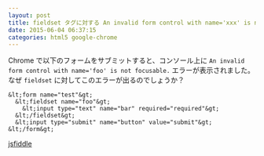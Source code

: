 ```yaml
---
layout: post
title: fieldset タグに対する An invalid form control with name='xxx' is not focusable. エラー
date: 2015-06-04 06:37:15
categories: html5 google-chrome
---
```

<p>Chrome で以下のフォームをサブミットすると、コンソール上に <code>An invalid form control with name='foo' is not focusable.</code> エラーが表示されました。<br>
なぜ <code>fieldset</code> に対してこのエラーが出るのでしょうか？</p>

```
&lt;form name="test"&gt;
  &lt;fieldset name="foo"&gt;
    &lt;input type="text" name="bar" required="required"&gt;
  &lt;/fieldset&gt;
  &lt;input type="submit" name="button" value="submit"&gt;
&lt;/form&gt;
```

<p><a href="https://jsfiddle.net/pg942g58/" rel="nofollow">jsfiddle</a></p>

